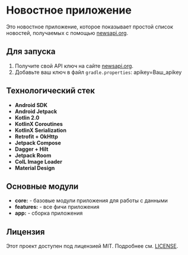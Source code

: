 
# Новостное приложение

Это новостное приложение, которое показывает простой список новостей, получаемых с помощью [newsapi.org](https://newsapi.org).

## Для запуска

1. Получите свой API ключ на сайте [newsapi.org](https://newsapi.org).
2. Добавьте ваш ключ в файл `gradle.properties`: apikey=Ваш_apikey

## Технологический стек

- **Android SDK**
- **Android Jetpack**
- **Kotlin 2.0**
- **KotlinX Coroutines**
- **KotlinX Serialization**
- **Retrofit + OkHttp**
- **Jetpack Compose**
- **Dagger + Hilt**
- **Jetpack Room**
- **CoIL Image Loader**
- **Material Design**

## Основные модули

- **core:** - базовые модули приложения для работы с данными
- **features:** - все фичи приложения
- **app:** - сборка приложения

## Лицензия

Этот проект доступен под лицензией MIT. Подробнее см. [LICENSE](LICENSE).
